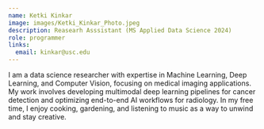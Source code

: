 ```yaml
---
name: Ketki Kinkar
image: images/Ketki_Kinkar_Photo.jpeg
description: Reasearh Asssistant (MS Applied Data Science 2024)
role: programmer
links:
  email: kinkar@usc.edu
---
```


I am a data science researcher with expertise in Machine Learning, Deep Learning, and Computer Vision, focusing on medical imaging applications. My work involves developing multimodal deep learning pipelines for cancer detection and optimizing end-to-end AI workflows for radiology. In my free time, I enjoy cooking, gardening, and listening to music as a way to unwind and stay creative.